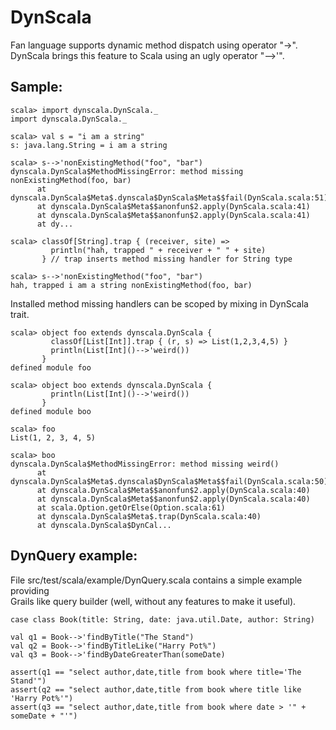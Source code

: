DynScala
========

Fan language supports dynamic method dispatch using operator "->".  
DynScala brings this feature to Scala using an ugly operator "-->'".  

Sample:
-------

    scala> import dynscala.DynScala._
    import dynscala.DynScala._

    scala> val s = "i am a string"
    s: java.lang.String = i am a string

    scala> s-->'nonExistingMethod("foo", "bar")
    dynscala.DynScala$MethodMissingError: method missing nonExistingMethod(foo, bar)
          at dynscala.DynScala$Meta$.dynscala$DynScala$Meta$$fail(DynScala.scala:51)
          at dynscala.DynScala$Meta$$anonfun$2.apply(DynScala.scala:41)
          at dynscala.DynScala$Meta$$anonfun$2.apply(DynScala.scala:41)
          at dy...

    scala> classOf[String].trap { (receiver, site) => 
             println("hah, trapped " + receiver + " " + site)
           } // trap inserts method missing handler for String type

    scala> s-->'nonExistingMethod("foo", "bar")
    hah, trapped i am a string nonExistingMethod(foo, bar)

Installed method missing handlers can be scoped by mixing in DynScala trait.

    scala> object foo extends dynscala.DynScala {   
             classOf[List[Int]].trap { (r, s) => List(1,2,3,4,5) }
             println(List[Int]()-->'weird())
           }
    defined module foo

    scala> object boo extends dynscala.DynScala {
             println(List[Int]()-->'weird())
           }
    defined module boo

    scala> foo
    List(1, 2, 3, 4, 5)

    scala> boo
    dynscala.DynScala$MethodMissingError: method missing weird()
          at dynscala.DynScala$Meta$.dynscala$DynScala$Meta$$fail(DynScala.scala:50)
          at dynscala.DynScala$Meta$$anonfun$2.apply(DynScala.scala:40)
          at dynscala.DynScala$Meta$$anonfun$2.apply(DynScala.scala:40)
          at scala.Option.getOrElse(Option.scala:61)
          at dynscala.DynScala$Meta$.trap(DynScala.scala:40)
          at dynscala.DynScala$DynCal...


DynQuery example:
-----------------

File src/test/scala/example/DynQuery.scala contains a simple example providing   
Grails like query builder (well, without any features to make it useful).  

    case class Book(title: String, date: java.util.Date, author: String)

    val q1 = Book-->'findByTitle("The Stand")
    val q2 = Book-->'findByTitleLike("Harry Pot%")
    val q3 = Book-->'findByDateGreaterThan(someDate)
 
    assert(q1 == "select author,date,title from book where title='The Stand'")
    assert(q2 == "select author,date,title from book where title like 'Harry Pot%'")
    assert(q3 == "select author,date,title from book where date > '" + someDate + "'")

